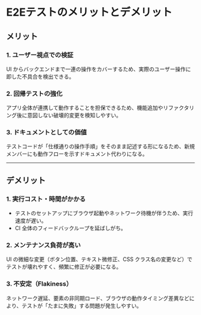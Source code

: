# E2Eテストのメリットとデメリット

## メリット

### 1. ユーザー視点での検証
UI からバックエンドまで一連の操作をカバーするため、実際のユーザー操作に即した不具合を検出できる。

### 2. 回帰テストの強化
アプリ全体が連携して動作することを担保できるため、機能追加やリファクタリング後に意図しない破壊的変更を検知しやすい。

### 3. ドキュメントとしての価値
テストコードが「仕様通りの操作手順」をそのまま記述する形になるため、新規メンバーにも動作フローを示すドキュメント代わりになる。

---

## デメリット

### 1. 実行コスト・時間がかかる
- テストのセットアップにブラウザ起動やネットワーク待機が伴うため、実行速度が遅い。
- CI 全体のフィードバックループを延ばしがち。

### 2. メンテナンス負荷が高い
UI の微細な変更（ボタン位置、テキスト微修正、CSS クラス名の変更など）でテストが壊れやすく、頻繁に修正が必要になる。

### 3. 不安定（Flakiness）
ネットワーク遅延、要素の非同期ロード、ブラウザの動作タイミング差異などにより、テストが「たまに失敗」する問題が発生しやすい。
